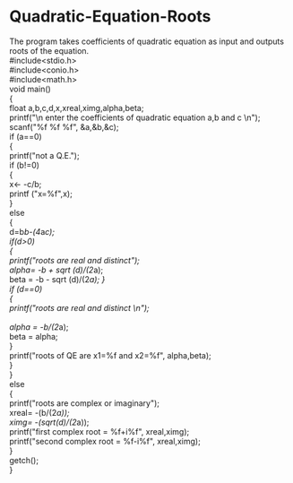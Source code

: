 # Quadratic-Equation-Roots
The program takes coefficients of quadratic equation as input and outputs roots of the equation.
<br>
#include<stdio.h>
<br>
#include<conio.h>
<br>
#include<math.h>
<br>
void main()
<br>
{
<br>
    float a,b,c,d,x,xreal,ximg,alpha,beta;
    <br>
    printf("\n enter the coefficients of quadratic equation a,b and c \n");
    <br>
    scanf("%f %f %f", &a,&b,&c);
    <br>
    if (a==0)
    <br>
    {
    <br>
        printf("not a Q.E.");
        <br>
        if (b!=0)
        <br>
        {
        <br>
            x<- -c/b;
            <br>
            printf ("x=%f",x);
            <br>
        }
        <br>
        else 
          <br>
          {
            <br>
            d=b*b-(4*a*c);
            <br>
            if(d>0)
            <br>
            {
                <br>
                printf("roots are real and distinct");
                <br>
                alpha= -b + sqrt (d)/(2*a);
                <br>
                beta = -b - sqrt (d)/(2*a);
            }
            <br>
            if (d==0)
            <br>
            {
                <br>
                printf("roots are real and distinct \n");
                <br>
                <br>
                alpha = -b/(2*a);
                <br>
                beta = alpha;
                <br>
            }
            <br>
            printf("roots of QE are x1=%f and x2=%f", alpha,beta);
        <br>
        }
    <br>
    }
        <br>
        else
        <br>
        {
            <br>
            printf("roots are complex or imaginary");
            <br>
            xreal= -(b/(2*a));
            <br>
            ximg= -(sqrt(d)/(2*a));
            <br>
            printf("first complex root = %f+i%f", xreal,ximg);
            <br>
            printf("second complex root = %f-i%f", xreal,ximg);
            <br>
            }
            <br>
        getch();
        <br>
    }


